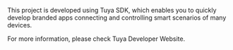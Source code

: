 This project is developed using Tuya SDK, which enables you to quickly develop branded apps connecting and controlling smart scenarios of many devices.

For more information, please check Tuya Developer Website.

